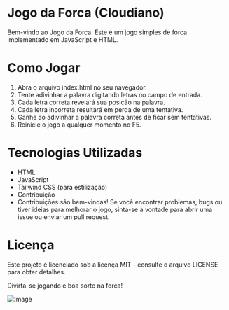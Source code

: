 # Jogo da Forca (Cloudiano)
Bem-vindo ao Jogo da Forca. Este é um jogo simples de forca implementado em JavaScript e HTML.

###

# Como Jogar
1. Abra o arquivo index.html no seu navegador.
2. Tente adivinhar a palavra digitando letras no campo de entrada.
3. Cada letra correta revelará sua posição na palavra.
4. Cada letra incorreta resultará em perda de uma tentativa.
5. Ganhe ao adivinhar a palavra correta antes de ficar sem tentativas.
6. Reinicie o jogo a qualquer momento no F5.

###

# Tecnologias Utilizadas
- HTML
- JavaScript
- Tailwind CSS (para estilização)
- Contribuição
- Contribuições são bem-vindas! Se você encontrar problemas, bugs ou tiver ideias para melhorar o jogo, sinta-se à vontade para abrir uma issue ou enviar um pull request.

# Licença
Este projeto é licenciado sob a licença MIT - consulte o arquivo LICENSE para obter detalhes.

Divirta-se jogando e boa sorte na forca!

![image](https://github.com/Polusv7/Forca/assets/142807645/5cfe68f9-0b51-4ed8-9596-bcea688b802d)
